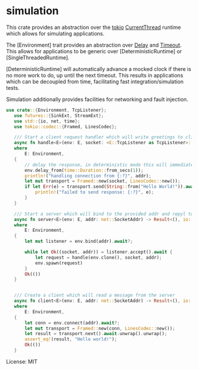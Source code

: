 # simulation

This crate provides an abstraction over the [tokio] [CurrentThread] runtime
which allows for simulating applications.

The [Environment] trait provides an abstraction over [Delay] and [Timeout].
This allows for applications to be generic over [DeterministicRuntime] or
[SingleThreadedRuntime].

[DeterministicRuntime] will automatically advance a mocked clock if there is
no more work to do, up until the next timeout. This results in applications which
can be decoupled from time, facilitating fast integration/simulation tests.

Simulation additionally provides facilities for networking and fault injection.

```rust
use crate::{Environment, TcpListener};
   use futures::{SinkExt, StreamExt};
   use std::{io, net, time};
   use tokio::codec::{Framed, LinesCodec};

   /// Start a client request handler which will write greetings to clients.
   async fn handle<E>(env: E, socket: <E::TcpListener as TcpListener>::Stream, addr: net::SocketAddr)
   where
       E: Environment,
   {
       // delay the response, in deterministic mode this will immediately progress time.
       env.delay_from(time::Duration::from_secs(1));
       println!("handling connection from {:?}", addr);
       let mut transport = Framed::new(socket, LinesCodec::new());
       if let Err(e) = transport.send(String::from("Hello World!")).await {
           println!("failed to send response: {:?}", e);
       }
   }

   /// Start a server which will bind to the provided addr and repyl to clients.
   async fn server<E>(env: E, addr: net::SocketAddr) -> Result<(), io::Error>
   where
       E: Environment,
   {
       let mut listener = env.bind(addr).await?;

       while let Ok((socket, addr)) = listener.accept().await {
           let request = handle(env.clone(), socket, addr);
           env.spawn(request)
       }
       Ok(())
   }


   /// Create a client which will read a message from the server
   async fn client<E>(env: E, addr: net::SocketAddr) -> Result<(), io::Error>
   where
       E: Environment,
   {
       let conn = env.connect(addr).await?;
       let mut transport = Framed::new(conn, LinesCodec::new());
       let result = transport.next().await.unwrap().unwrap();
       assert_eq!(result, "Hello world!");
       Ok(())
   }
```

[tokio]: https://github.com/tokio-rs
[CurrentThread]:[tokio_executor::current_thread::CurrentThread]
[Delay]:[tokio_timer::Delay]
[Timeout]:[tokio_timer::Timeout]

License: MIT

